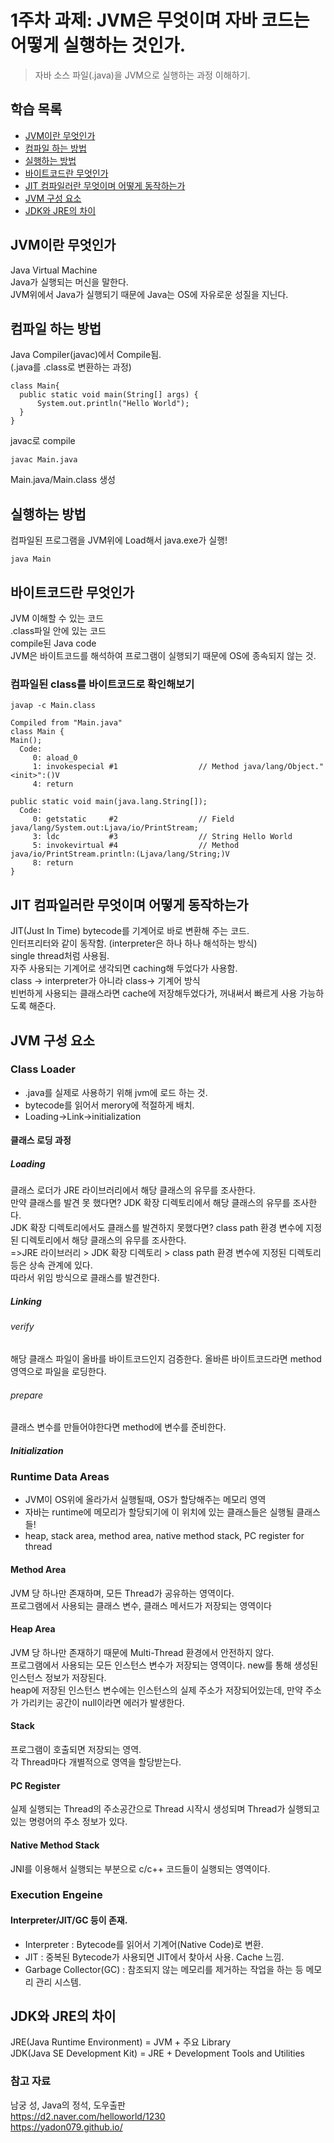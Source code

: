 # 1주차 과제: JVM은 무엇이며 자바 코드는 어떻게 실행하는 것인가.
> 자바 소스 파일(.java)을 JVM으로 실행하는 과정 이해하기.

## 학습 목록
- [JVM이란 무엇인가](#JVM이란-무엇인가)
- [컴파일 하는 방법](#컴파일-하는-방법)
- [실행하는 방법](#실행하는-방법)
- [바이트코드란 무엇인가](#바이트코드란-무엇인가)
- [JIT 컴파일러란 무엇이며 어떻게 동작하는가](#JIT-컴파일러란-무엇이며-어떻게-동작하는가)
- [JVM 구성 요소](#JVM-구성-요소)
- [JDK와 JRE의 차이](#JDK와-JRE의-차이)

## JVM이란 무엇인가
  Java Virtual Machine  
  Java가 실행되는 머신을 말한다.  
  JVM위에서 Java가 실행되기 때문에 Java는 OS에 자유로운 성질을 지닌다.  
## 컴파일 하는 방법
  Java Compiler(javac)에서 Compile됨.  
  (.java를 .class로 변환하는 과정)  
  ~~~
  class Main{
    public static void main(String[] args) { 
        System.out.println("Hello World");
    }
  }
  ~~~
  
  javac로 compile
  ~~~
  javac Main.java
  ~~~
  Main.java/Main.class 생성
  
## 실행하는 방법
  컴파일된 프로그램을 JVM위에 Load해서 java.exe가 실행!  
  ~~~
  java Main
  ~~~
## 바이트코드란 무엇인가
  JVM 이해할 수 있는 코드  
  .class파일 안에 있는 코드  
  compile된 Java code  
  JVM은 바이트코드를 해석하여 프로그램이 실행되기 때문에 OS에 종속되지 않는 것.  
  ### 컴파일된 class를 바이트코드로 확인해보기
  ~~~
  javap -c Main.class
  ~~~  
  ~~~
Compiled from "Main.java"
class Main {
  Main();
    Code:
       0: aload_0
       1: invokespecial #1                  // Method java/lang/Object."<init>":()V
       4: return

  public static void main(java.lang.String[]);
    Code:
       0: getstatic     #2                  // Field java/lang/System.out:Ljava/io/PrintStream;
       3: ldc           #3                  // String Hello World
       5: invokevirtual #4                  // Method java/io/PrintStream.println:(Ljava/lang/String;)V
       8: return
}
~~~
## JIT 컴파일러란 무엇이며 어떻게 동작하는가
JIT(Just In Time)
  bytecode를 기계어로 바로 변환해 주는 코드.   
  인터프리터와 같이 동작함. (interpreter은 하나 하나 해석하는 방식)  
  single thread처럼 사용됨.  
  자주 사용되는 기계어로 생각되면 caching해 두었다가 사용함.   
  class -> interpreter가 아니라 class-> 기계어 방식  
  빈번하게 사용되는 클래스라면 cache에 저장해두었다가, 꺼내써서 빠르게 사용 가능하도록 해준다.
## JVM 구성 요소
  ### Class Loader  
   - .java를 실제로 사용하기 위해 jvm에 로드 하는 것.
   - bytecode를 읽어서 merory에 적절하게 배치. 
   - Loading->Link->initialization  
   #### 클래스 로딩 과정
   ##### Loading
   클래스 로더가 JRE 라이브러리에서 해당 클래스의 유무를 조사한다.  
   만약 클래스를 발견 못 했다면? JDK 확장 디렉토리에서 해당 클래스의 유무를 조사한다.  
   JDK 확장 디렉토리에서도 클래스를 발견하지 못했다면? class path 환경 변수에 지정된 디렉토리에서 해당 클래스의 유무를 조사한다.  
   =>JRE 라이브러리 >  JDK 확장 디렉토리 > class path 환경 변수에 지정된 디렉토리 등은 상속 관계에 있다.  
   따라서 위임 방식으로 클래스를 발견한다.
   ##### Linking
   ###### verify
   해당 클래스 파일이 올바를 바이트코드인지 검증한다.
   올바른 바이트코드라면  method 영역으로 파일을 로딩한다.
   ###### prepare
   클래스 변수를 만들어야한다면 method에 변수를 준비한다.
   ##### Initialization
  ### Runtime Data Areas
   - JVM이 OS위에 올라가서 실행될때, OS가 할당해주는 메모리 영역  
   - 자바는 runtime에 메모리가 할당되기에 이 위치에 있는 클래스들은 실행될 클래스들!
   - heap, stack area, method area, native method stack, PC register for thread  
   #### Method Area
   JVM 당 하나만 존재하며, 모든 Thread가 공유하는 영역이다.  
   프로그램에서 사용되는 클래스 변수, 클래스 메서드가 저장되는 영역이다  
   #### Heap Area
   JVM 당 하나만 존재하기 때문에 Multi-Thread 환경에서 안전하지 않다.  
   프로그램에서 사용되는 모든 인스턴스 변수가 저장되는 영역이다.
   new를 통해 생성된 인스턴스 정보가 저장된다.  
   heap에 저장된 인스턴스 변수에는 인스턴스의 실제 주소가 저장되어있는데, 만약 주소가 가리키는 공간이 null이라면 에러가 발생한다.
   #### Stack
   프로그램이 호출되면 저장되는 영역.  
   각 Thread마다 개별적으로 영역을 할당받는다.
   #### PC Register
   실제 실행되는 Thread의 주소공간으로 Thread 시작시 생성되며 Thread가 실행되고 있는 명령어의 주소 정보가 있다.  
   #### Native Method Stack
   JNI를 이용해서 실행되는 부분으로 c/c++ 코드들이 실행되는 영역이다.  
  ### Execution Engeine 
  #### Interpreter/JIT/GC 등이 존재.
   - Interpreter : Bytecode를 읽어서 기계어(Native Code)로 변환.  
   - JIT : 중복된 Bytecode가 사용되면 JIT에서 찾아서 사용. Cache 느낌.  
   - Garbage Collector(GC) : 참조되지 않는 메모리를 제거하는 작업을 하는 등 메모리 관리 시스템.  
## JDK와 JRE의 차이
  JRE(Java Runtime Environment) = JVM + 주요 Library  
  JDK(Java SE Development Kit) = JRE + Development Tools and Utilities  
 
 
 
 ### 참고 자료  
  남궁 성, Java의 정석, 도우출판  
  https://d2.naver.com/helloworld/1230  
  https://yadon079.github.io/
